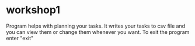 # workshop1

Program helps with planning your tasks. It writes your tasks to csv file and you can view them or change them whenever you want. To exit the program enter "exit"


